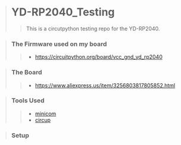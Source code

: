 > # YD-RP2040_Testing
> > This is a circutpython testing repo for the YD-RP2040.

> ### The Firmware used on my board
> > * https://circuitpython.org/board/vcc_gnd_yd_rp2040

> ### The Board
> > * https://www.aliexpress.us/item/3256803817805852.html

> ### Tools Used
> > * [minicom](https://wiki.emacinc.com/wiki/Getting_Started_With_Minicom)
> > * [circup](https://github.com/adafruit/circup)

> ### Setup
> > 